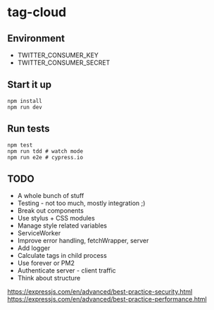 # tag-cloud

## Environment

* TWITTER_CONSUMER_KEY
* TWITTER_CONSUMER_SECRET

## Start it up

```shell
npm install
npm run dev
```

## Run tests

```shell
npm test
npm run tdd # watch mode
npm run e2e # cypress.io
```

## TODO

* A whole bunch of stuff
* Testing - not too much, mostly integration ;)
* Break out components
* Use stylus + CSS modules
* Manage style related variables
* ServiceWorker
* Improve error handling, fetchWrapper, server
* Add logger
* Calculate tags in child process
* Use forever or PM2
* Authenticate server - client traffic
* Think about structure

https://expressjs.com/en/advanced/best-practice-security.html
https://expressjs.com/en/advanced/best-practice-performance.html
